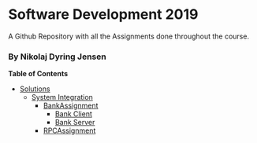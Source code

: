 # Software Development 2019
A Github Repository with all the Assignments done throughout the course.
### By Nikolaj Dyring Jensen

**Table of Contents**
* [Solutions](../tree/master/Solutions)
  * [System Integration](../tree/master/Solutions/System%20Integration)
    * [BankAssignment](../tree/master/Solutions/System%20Integration/BankAssignment)
      * [Bank Client](../tree/master/Solutions/System%20Integration/BankAssignment/BankClient)
      * [Bank Server](../tree/master/Solutions/System%20Integration/BankAssignment/BankServer)
    * [RPCAssignment](../tree/master/Solutions/System%20Integration/RPCAssignment)
